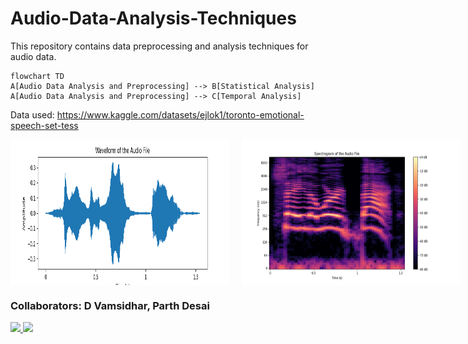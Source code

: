 # Audio-Data-Analysis-Techniques

This repository contains data preprocessing and analysis techniques for audio data.

```mermaid
flowchart TD
A[Audio Data Analysis and Preprocessing] --> B[Statistical Analysis]
A[Audio Data Analysis and Preprocessing] --> C[Temporal Analysis]
```
Data used: https://www.kaggle.com/datasets/ejlok1/toronto-emotional-speech-set-tess


<div style="display: flex; gap: 20px;">
  <img src='Waveform.png' width="350">
  <img src='Spectrogram.png' width="350">
  <img src='Chromogram.png' width="350">
  <img src='Amplitude_by_time.png' width="350">
  <img src='MFCC.png' width="350">
  <img src='Fast_Fourier_Transform - Power Spectrum.png' width="350">
  <img src='Statistical Analysis/Statistical analysis.png' width="350">
</div>



### Collaborators: D Vamsidhar, Parth Desai
<a href="https://github.com/Audio-Data-Analysis-Techniques/graphs/contributors">
  <img src="https://contrib.rocks/image?repo=dvamsidhar2002/Audio-Data-Analysis-Techniques" />
</a>

<a href = "https://github.com/dvamsidhar2002/Audio-Data-Analysis-Techniques/graphs/contributors">
  <img src = "https://contrib.rocks/image?repo = dvamsidhar2002/Audio-Data-Analysis-Techniques"/>
</a>
